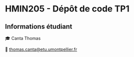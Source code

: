 # HMIN205 - Dépôt de code TP1

## Informations étudiant

:mortar_board: Canta Thomas

:email: thomas.canta@etu.umontpellier.fr